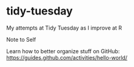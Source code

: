 # tidy-tuesday
My attempts at Tidy Tuesday as I improve at R

Note to Self

Learn how to better organize stuff on GitHub: https://guides.github.com/activities/hello-world/
